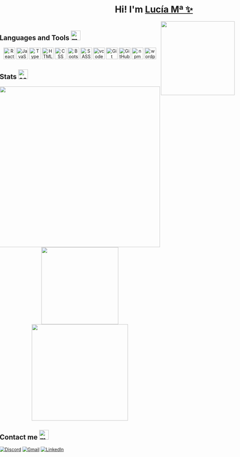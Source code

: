 <div align="center">
<h1>Hi! I'm <a href="https://www.linkedin.com/in/luovtyrell">Lucía Mª ✨</a></h1></div>
<img align='right' src="https://img.freepik.com/free-vector/linear-vintage-vaporwave-background_23-2148897798.jpg?w=1480&t=st=1715592032~exp=1715592632~hmac=39da8614bb88e34921d05466f91acb9be4cbf18c8a9f4c683e4b49f3f4abd406" width="230">
<div style="display: flex; justify-content: right;">
<p> An optimistic and diligent front-end development student, dedicated to learning React while staying up-to-date with the latest technologies, I consider myself organized. My motto is to maintain code as clean and orderly as possible. Each day, I prioritize dedicating time to practice and refine my skills in the technologies I've already learned. My favorite language of all time is JavaScript, but beyond the code, I bring heartfelt passion to every project and life moment, infusing it with warmth and genuine emotion. <br>
<b>Blending technology with heart!</b>🫀 💻
</p>
<div>


## Languages and Tools <img width="30" height="30" src="https://img.icons8.com/isometric/50/maintenance.png" alt="maintenance"/>
<p align="center">
<a href="https://react.dev/" target="_blank" rel="noreferrer"><img src="https://skillicons.dev/icons?i=react&theme=dark" width="36" height="36" alt="React" /></a>
<a href="https://ecma-international.org/" target="_blank" rel="noreferrer"><img src="https://skillicons.dev/icons?i=js&theme=dark" width="36" height="36" alt="JavaScript" /></a>
<a href="https://www.typescriptlang.org/" target="_blank" rel="noreferrer"><img src="https://skillicons.dev/icons?i=ts" width="36" height="36" alt="TypeScript" /></a>
<a href="https://html.spec.whatwg.org/multipage/" target="_blank" rel="noreferrer"><img src="https://skillicons.dev/icons?i=html&theme=dark" width="36" height="36" alt="HTML" /></a>
<a href=https://www.w3.org/Style/CSS/" target="_blank" rel="noreferrer"><img src="https://skillicons.dev/icons?i=css" width="36" height="36" alt="CSS" /></a>
<a href="https://getbootstrap.com/" target="_blank" rel="noreferrer"><img src="https://skillicons.dev/icons?i=bootstrap" width="36" height="36" alt="Bootstrap"/></a>
<a href="https://sass-lang.com/" target="_blank" rel="noreferrer"><img src="https://skillicons.dev/icons?i=sass&theme=dark" width="36" height="36" alt="SASS" /></a>
<a href="https://code.visualstudio.com/" target="_blank" rel="noreferrer"><img src="https://skillicons.dev/icons?i=vscode&theme=light" width="36" height="36" alt="vcode" /></a>
<a href="https://git-scm.com/" target="_blank" rel="noreferrer"><img src="https://skillicons.dev/icons?i=git&theme=dark" width="36" height="36" alt="Git" /></a>
<a href="github" target="_blank" rel="noreferrer"><img src="https://skillicons.dev/icons?i=github" width="36" height="36" alt="GitHub" /></a>
<a href="https://www.npmjs.com/" target="_blank" rel="noreferrer"><img src="https://skillicons.dev/icons?i=npm&theme=light" width="36" height="36" alt="npm" /></a>
<a href="https://wordpress.com/es/" target="_blank" rel="noreferrer"><img src="https://skillicons.dev/icons?i=wordpress&theme=light" width="36" height="36" alt="wordpress" /></a>


## Stats <img width="30" height="30" src="https://img.icons8.com/isometric/50/combo-chart.png" alt="combo-chart"/>
<div align="center">
  <img src="https://github-profile-summary-cards.vercel.app/api/cards/profile-details?username=Luovtyrell&theme=panda" width="500"/> 
  <img src="https://github-profile-summary-cards.vercel.app/api/cards/stats?username=Luovtyrell&theme=panda" width="240"/> <br>
  <img src="https://github-readme-stats.vercel.app/api/top-langs/?username=Luovtyrell&hide_progress=true&langs_count=8&layout=compact&theme=panda" width="300"/>
</div>



## Contact me <img width="30" height="30" src="https://img.icons8.com/isometric/50/mailbox-closed-flag-up.png" alt="mailbox-closed-flag-up"/>

[![Discord](https://img.shields.io/badge/Discord-%235865F2.svg?style=for-the-badge&logo=discord&logoColor=white)](http://discordapp.com/users/664163194989707308)
[![Gmail](https://img.shields.io/badge/Gmail-D14836?style=for-the-badge&logo=gmail&logoColor=white)](mailto:luciaorvilanova@gmail.com)
[![LinkedIn](https://img.shields.io/badge/linkedin-%230077B5.svg?style=for-the-badge&logo=linkedin&logoColor=white)](https://es.linkedin.com/in/luc%C3%ADa-m%C2%AA-ordo%C3%B1ez-vilanova-47a49a187?original_referer=https%3A%2F%2Fwww.google.com%2F)
